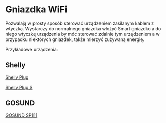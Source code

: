 # Gniazdka WiFi
Pozwalają w prosty sposób sterować urządzeniem zasilanym kablem z wtyczką. Wystarczy do normalnego gniazdka włożyć Smart gniazdko a do niego wtyczkę urządzenia by móc sterować zdalnie tym urządzeniem a w przypadku niektórych gniazdek, także mierzyć zużywaną energię.


Przykładowe urządzenia:
## Shelly
[Shelly Plug](../producenci/Shelly/Shelly%20Plug.md)

[Shelly Plug S](../producenci/Shelly/Shelly%20Plug%20S.md)


## GOSUND
[GOSUND SP111](../producenci/Gosund/GOSUND%20SP111.md)


